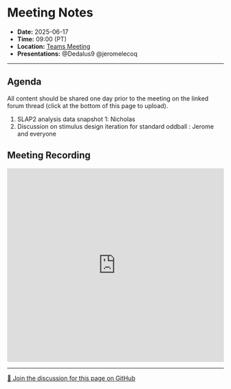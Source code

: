 # Meeting Notes
- **Date:** 2025-06-17
- **Time:** 09:00 (PT)
- **Location:** [Teams Meeting](https://teams.microsoft.com/l/meetup-join/19%3ameeting_Y2Q3MDViNGMtOTIwMC00ZjMzLTk3MjMtYWU3MDhiMzZjYmM1%40thread.v2/0?context=%7b%22Tid%22%3a%2232669cd6-737f-4b39-8bdd-d6951120d3fc%22%2c%22Oid%22%3a%229396d18b-b5cf-4bed-98a0-1cfb7dc82663%22%7d)
- **Presentations:** @Dedalus9 @jeromelecoq 
  
---

## Agenda

All content should be shared one day prior to the meeting on the linked forum thread (click at the bottom of this page to upload). 

1. SLAP2 analysis data snapshot 1: Nicholas
2. Discussion on stimulus design iteration for standard oddball : Jerome and everyone

## Meeting Recording

<div class="video-wrapper">
    <iframe width="100%" height="450" src="https://www.youtube.com/embed/QCmNXmfXIVw" title="OpenScope Predictive Processing Meeting - June 03, 2025" frameborder="0" allow="accelerometer; autoplay; clipboard-write; encrypted-media; gyroscope; picture-in-picture; web-share" allowfullscreen></iframe>
</div>

<!-- DISCUSSION_LINK_START -->
<div class="discussion-link">
    <hr>
    <p>
        <a href="https://github.com/AllenNeuralDynamics/openscope-community-predictive-processing/discussions/88" target="_blank">
            💬 Join the discussion for this page on GitHub
        </a>
    </p>
</div>
<!-- DISCUSSION_LINK_END -->
